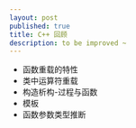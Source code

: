 ```yaml
---
layout: post
published: true
title: C++ 回顾
description: to be improved ~
---  
```


* 函数重载的特性
* 类中运算符重载
* 构造析构-过程与函数
* 模板
* 函数参数类型推断